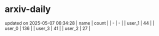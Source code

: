 # arxiv-daily
updated on 2025-05-07 06:34:28
| name | count |
| - | - |
| user_1 | 44 |
| user_0 | 136 |
| user_3 | 41 |
| user_2 | 27 |
